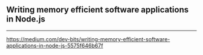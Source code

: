## Writing memory efficient software applications in Node.js
***
https://medium.com/dev-bits/writing-memory-efficient-software-applications-in-node-js-5575f646b67f

